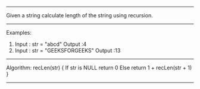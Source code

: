 ---------------------------------------------------------------------------------------------------

Given a string calculate length of the string using recursion. 

---------------------------------------------------------------------------------------------------

Examples: 
1. Input : str = "abcd"
Output :4
2. Input : str = "GEEKSFORGEEKS"
Output :13

---------------------------------------------------------------------------------------------------

Algorithm:
recLen(str)
{
   If str is NULL 
       return 0
   Else 
      return 1 + recLen(str + 1)
}

---------------------------------------------------------------------------------------------------